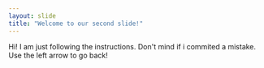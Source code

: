 ```yaml
---
layout: slide
title: "Welcome to our second slide!"
---
```

Hi!
I am just following the instructions. Don't mind if i commited a mistake.
Use the left arrow to go back!
